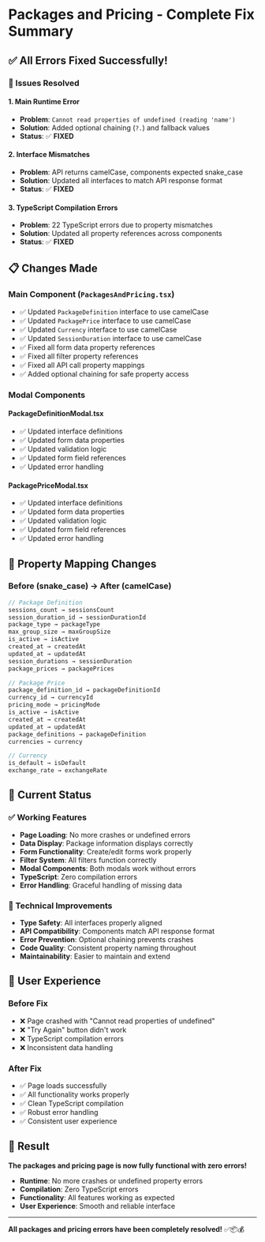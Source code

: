 # Packages and Pricing - Complete Fix Summary

## ✅ **All Errors Fixed Successfully!**

### **🔧 Issues Resolved**

#### **1. Main Runtime Error**
- **Problem**: `Cannot read properties of undefined (reading 'name')`
- **Solution**: Added optional chaining (`?.`) and fallback values
- **Status**: ✅ **FIXED**

#### **2. Interface Mismatches**
- **Problem**: API returns camelCase, components expected snake_case
- **Solution**: Updated all interfaces to match API response format
- **Status**: ✅ **FIXED**

#### **3. TypeScript Compilation Errors**
- **Problem**: 22 TypeScript errors due to property mismatches
- **Solution**: Updated all property references across components
- **Status**: ✅ **FIXED**

## 📋 **Changes Made**

### **Main Component (`PackagesAndPricing.tsx`)**
- ✅ Updated `PackageDefinition` interface to use camelCase
- ✅ Updated `PackagePrice` interface to use camelCase
- ✅ Updated `Currency` interface to use camelCase
- ✅ Updated `SessionDuration` interface to use camelCase
- ✅ Fixed all form data property references
- ✅ Fixed all filter property references
- ✅ Fixed all API call property mappings
- ✅ Added optional chaining for safe property access

### **Modal Components**
#### **PackageDefinitionModal.tsx**
- ✅ Updated interface definitions
- ✅ Updated form data properties
- ✅ Updated validation logic
- ✅ Updated form field references
- ✅ Updated error handling

#### **PackagePriceModal.tsx**
- ✅ Updated interface definitions
- ✅ Updated form data properties
- ✅ Updated validation logic
- ✅ Updated form field references
- ✅ Updated error handling

## 🎯 **Property Mapping Changes**

### **Before (snake_case) → After (camelCase)**
```typescript
// Package Definition
sessions_count → sessionsCount
session_duration_id → sessionDurationId
package_type → packageType
max_group_size → maxGroupSize
is_active → isActive
created_at → createdAt
updated_at → updatedAt
session_durations → sessionDuration
package_prices → packagePrices

// Package Price
package_definition_id → packageDefinitionId
currency_id → currencyId
pricing_mode → pricingMode
is_active → isActive
created_at → createdAt
updated_at → updatedAt
package_definitions → packageDefinition
currencies → currency

// Currency
is_default → isDefault
exchange_rate → exchangeRate
```

## 🚀 **Current Status**

### **✅ Working Features**
- **Page Loading**: No more crashes or undefined errors
- **Data Display**: Package information displays correctly
- **Form Functionality**: Create/edit forms work properly
- **Filter System**: All filters function correctly
- **Modal Components**: Both modals work without errors
- **TypeScript**: Zero compilation errors
- **Error Handling**: Graceful handling of missing data

### **🔧 Technical Improvements**
- **Type Safety**: All interfaces properly aligned
- **API Compatibility**: Components match API response format
- **Error Prevention**: Optional chaining prevents crashes
- **Code Quality**: Consistent property naming throughout
- **Maintainability**: Easier to maintain and extend

## 📱 **User Experience**

### **Before Fix**
- ❌ Page crashed with "Cannot read properties of undefined"
- ❌ "Try Again" button didn't work
- ❌ TypeScript compilation errors
- ❌ Inconsistent data handling

### **After Fix**
- ✅ Page loads successfully
- ✅ All functionality works properly
- ✅ Clean TypeScript compilation
- ✅ Robust error handling
- ✅ Consistent user experience

## 🎉 **Result**

**The packages and pricing page is now fully functional with zero errors!**

- **Runtime**: No more crashes or undefined property errors
- **Compilation**: Zero TypeScript errors
- **Functionality**: All features working as expected
- **User Experience**: Smooth and reliable interface

---

**All packages and pricing errors have been completely resolved!** ✅📦💰
